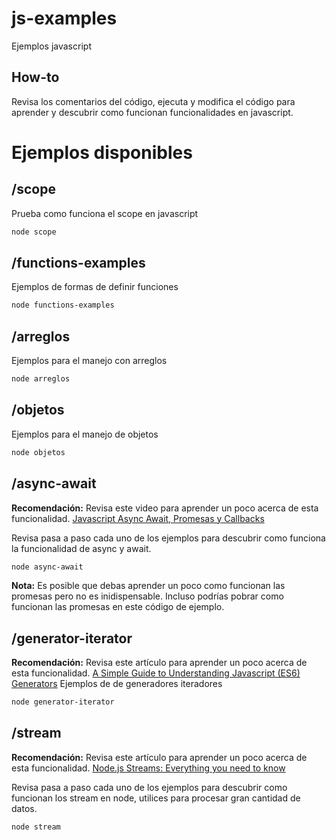 # js-examples

Ejemplos javascript

## How-to
Revisa los comentarios del código, ejecuta y modifica el código para aprender y descubrir como funcionan funcionalidades en javascript.

# Ejemplos disponibles

## /scope
Prueba como funciona el scope en javascript

```bash
node scope
```

## /functions-examples
Ejemplos de formas de definir funciones

```bash
node functions-examples
```


## /arreglos
Ejemplos para el manejo con arreglos

```bash
node arreglos
```

## /objetos
Ejemplos para el manejo de objetos

```bash
node objetos
```


## /async-await

**Recomendación:** Revisa este video para aprender un poco acerca de esta funcionalidad.
[Javascript Async Await, Promesas y Callbacks](https://www.youtube.com/watch?v=Q3HtXuDEy5s)

Revisa pasa a paso cada uno de los ejemplos para descubrir como funciona la funcionalidad de async y await.

```bash
node async-await
```

**Nota:** Es posible que debas aprender un poco como funcionan las promesas pero no es inidispensable. Incluso podrías pobrar como funcionan las promesas en este código de ejemplo.


## /generator-iterator

**Recomendación:** Revisa este artículo para aprender un poco acerca de esta funcionalidad.
[A Simple Guide to Understanding Javascript (ES6) Generators](https://medium.com/dailyjs/a-simple-guide-to-understanding-javascript-es6-generators-d1c350551950)
Ejemplos de de generadores iteradores

```bash
node generator-iterator
```

## /stream

**Recomendación:** Revisa este artículo para aprender un poco acerca de esta funcionalidad.
[Node.js Streams: Everything you need to know](https://medium.freecodecamp.org/node-js-streams-everything-you-need-to-know-c9141306be93)

Revisa pasa a paso cada uno de los ejemplos para descubrir como funcionan los stream en node, utilices para procesar gran cantidad de datos.

```bash
node stream
```
